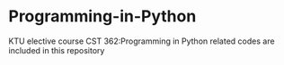 # Programming-in-Python
KTU elective course CST 362:Programming in Python related codes are included in this repository
